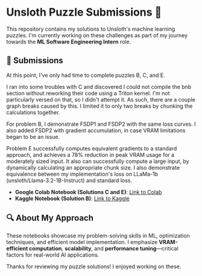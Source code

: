 # Unsloth Puzzle Submissions 🚀

This repository contains my solutions to Unsloth's machine learning puzzles. I'm currently working on these challenges as part of my journey towards the **ML Software Engineering Intern** role.

## 📌 Submissions

At this point, I've only had time to complete puzzles B, C, and E. 

I ran into some troubles with C and discovered I could not compile the bnb section without reworking their code using a Triton kernel. I'm not particularly versed on that, so I didn't attempt it. As such, there are a couple graph breaks caused by this. I limited it to only two breaks by chunking the calculations together.

For problem B, I demonstrate FSDP1 and FSDP2 with the same loss curves. I also added FSDP2 with gradient accumulation, in case VRAM limitations began to be an issue.

Problem E successfully computes equivalent gradients to a standard approach, and achieves a 78% reduction in peak VRAM usage for a moderately sized input. It also can successfully compute a large input, by dynamically calculating an appropriate chunk size. I also demonstrate equivalence between my implementation's loss on LLaMa-1b (unsloth/Llama-3.2-1B-Instruct) and standard loss.

- **Google Colab Notebook (Solutions C and E)**: [Link to Colab](https://colab.research.google.com/drive/1rIUf9SZWHGoFiCpt2YbrDPwfbVNUaoZZ?usp=sharing)  
- **Kaggle Notebook (Solution B)**: [Link to Kaggle](https://www.kaggle.com/code/liuserr/notebook2313628fdd)  

## 🔍 About My Approach

These notebooks showcase my problem-solving skills in ML, optimization techniques, and efficient model implementation. I emphasize **VRAM-efficient computation**, **scalability**, and **performance tuning**—critical factors for real-world AI applications.

Thanks for reviewing my puzzle solutions! I enjoyed working on these.
